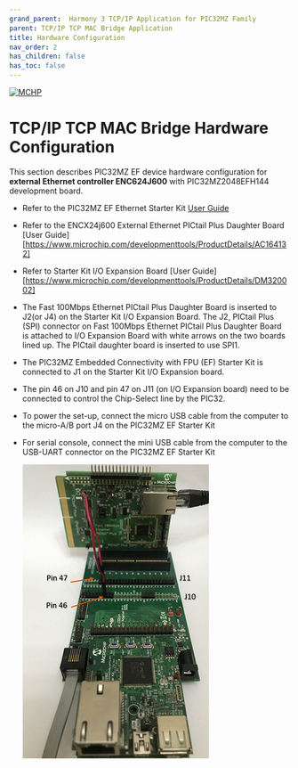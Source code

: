 ```yaml
---
grand_parent:  Harmony 3 TCP/IP Application for PIC32MZ Family
parent: TCP/IP TCP MAC Bridge Application
title: Hardware Configuration
nav_order: 2
has_children: false
has_toc: false
---
```

[![MCHP](https://www.microchip.com/ResourcePackages/Microchip/assets/dist/images/logo.png)](https://www.microchip.com)

# TCP/IP TCP MAC Bridge Hardware Configuration

This section describes PIC32MZ EF device hardware configuration for **external Ethernet controller ENC624J600** with PIC32MZ2048EFH144 development board.

  * Refer to the PIC32MZ EF Ethernet Starter Kit [User Guide](http://ww1.microchip.com/downloads/en/devicedoc/70005230b.pdf)

  * Refer to the ENCX24j600 External Ethernet PICtail Plus Daughter Board [User Guide][https://www.microchip.com/developmenttools/ProductDetails/AC164132]

  * Refer to Starter Kit I/O Expansion Board [User Guide][https://www.microchip.com/developmenttools/ProductDetails/DM320002]

  * The Fast 100Mbps Ethernet PICtail Plus Daughter Board is inserted to J2(or J4) on the Starter Kit I/O Expansion Board. The J2, PICtail Plus (SPI) connector on Fast 100Mbps Ethernet PICtail Plus Daughter Board is attached to I/O Expansion Board with white arrows on the two boards lined up. The PICtail daughter board is inserted to use SPI1.

  * The PIC32MZ Embedded Connectivity with FPU (EF) Starter Kit is connected to J1 on the Starter Kit I/O Expansion board.

  * The pin 46 on J10 and pin 47 on J11 (on I/O Expansion board) need to be connected to control the Chip-Select line by the PIC32.

  * To power the set-up, connect the micro USB cable from the computer to the micro-A/B port J4 on the PIC32MZ EF Starter Kit

  * For serial console, connect the mini USB cable from the computer to the USB-UART connector on the PIC32MZ EF Starter Kit

    ![required_enc28j60_setup](images/PIC32MZ_ENCX24J600.png)